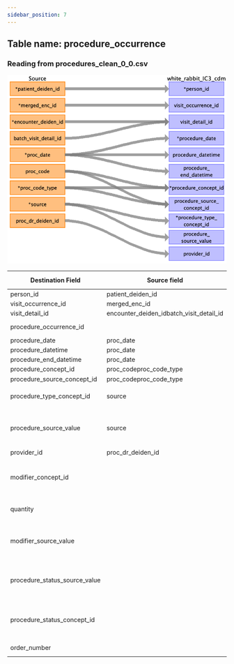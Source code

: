 ```yaml
---
sidebar_position: 7
---
```


## Table name: procedure_occurrence

### Reading from procedures_clean_0_0.csv

![](../md_files/image33.png)

| Destination Field | Source field | Logic | Comment field |
| --- | --- | --- | --- |
| person_id | patient_deiden_id |  |  |
| visit_occurrence_id | merged_enc_id |  |  |
| visit_detail_id | encounter_deiden_idbatch_visit_detail_id |  |  |
| procedure_occurrence_id |  |  | Auto increment |
| procedure_date | proc_date |  |  |
| procedure_datetime | proc_date |  |  |
| procedure_end_datetime | proc_date |  |  |
| procedure_concept_id | proc_codeproc_code_type |  |  |
| procedure_source_concept_id | proc_codeproc_code_type |  |  |
| procedure_type_concept_id | source |  | Fill value 32817 as default |
| procedure_source_value | source |  | Value of this field is used to populate the field |
| provider_id | proc_dr_deiden_id |  |  |
| modifier_concept_id |  |  | #TODO - need more verbose logic |
| quantity |  |  | Fill value 1 as default |
| modifier_source_value |  |  | #TODO - need more verbose logic |
| procedure_status_source_value |  |  | #TODO - need more verbose logic |
| procedure_status_concept_id |  |  | #TODO - need more verbose logic |
| order_number |  |  | Not Populated |

